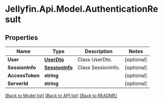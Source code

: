 
# Jellyfin.Api.Model.AuthenticationResult

## Properties

Name | Type | Description | Notes
------------ | ------------- | ------------- | -------------
**User** | [**UserDto**](UserDto.md) | Class UserDto. | [optional] 
**SessionInfo** | [**SessionInfo**](SessionInfo.md) | Class SessionInfo. | [optional] 
**AccessToken** | **string** |  | [optional] 
**ServerId** | **string** |  | [optional] 

[[Back to Model list]](../README.md#documentation-for-models)
[[Back to API list]](../README.md#documentation-for-api-endpoints)
[[Back to README]](../README.md)

